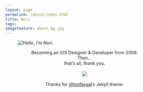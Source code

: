 ```yaml
---
layout: page
permalink: /about/index.html
title: Nori
tags:
imagefeature: about_bg.jpg
---
```

<figure>
  <img style="width:150px, height:150px" src="{{ site.url }}/images/avatar2.png" alt="Hello, I’m Nori.">
  <figcaption></figcaption>
</figure>

<center>Becoming an iOS Designer & Developer from 2009.</center>
<center></center>
<center>Then...</center>
<center>that’s all, thank you.</center>
<br>
<center><a href="http://weibo.com/u/1742575543?s=6uyXnP" target="_blank"><img border="0" src="http://service.t.sina.com.cn/widget/qmd/1742575543/32acf0d5/1.png"/></a></center>
<br>
<center>Thanks for <a href="http://twitter.com/hmfaysal">@hmfaysal</a>’s Jekyll theme.</center>